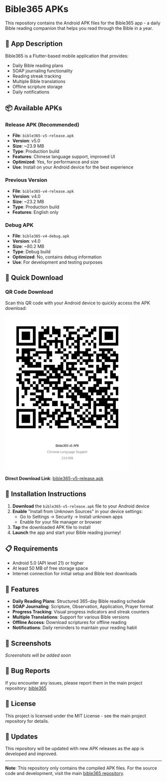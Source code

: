 # Bible365 APKs

This repository contains the Android APK files for the Bible365 app - a daily Bible reading companion that helps you read through the Bible in a year.

## 📱 App Description

Bible365 is a Flutter-based mobile application that provides:
- Daily Bible reading plans
- SOAP journaling functionality
- Reading streak tracking
- Multiple Bible translations
- Offline scripture storage
- Daily notifications

## 📦 Available APKs

### Release APK (Recommended)
- **File**: `bible365-v5-release.apk`
- **Version**: v5.0
- **Size**: ~23.9 MB
- **Type**: Production build
- **Features**: Chinese language support, improved UI
- **Optimized**: Yes, for performance and size
- **Use**: Install on your Android device for the best experience

### Previous Version
- **File**: `bible365-v4-release.apk`
- **Version**: v4.0
- **Size**: ~23.2 MB
- **Type**: Production build
- **Features**: English only

### Debug APK
- **File**: `bible365-v4-debug.apk`
- **Version**: v4.0
- **Size**: ~80.2 MB
- **Type**: Debug build
- **Optimized**: No, contains debug information
- **Use**: For development and testing purposes

## 📱 Quick Download

### QR Code Download
Scan this QR code with your Android device to quickly access the APK download:

![Bible365 v5 APK QR Code](bible365-v5-apk-qr-with-text.png)

**Direct Download Link**: [bible365-v5-release.apk](https://github.com/vincenthanjs/bible365-apks/blob/main/bible365-v5-release.apk)

## 🚀 Installation Instructions

1. **Download** the `bible365-v5-release.apk` file to your Android device
2. **Enable** "Install from Unknown Sources" in your device settings:
   - Go to Settings → Security → Install unknown apps
   - Enable for your file manager or browser
3. **Tap** the downloaded APK file to install
4. **Launch** the app and start your Bible reading journey!

## 📋 Requirements

- Android 5.0 (API level 21) or higher
- At least 50 MB of free storage space
- Internet connection for initial setup and Bible text downloads

## 🔧 Features

- **Daily Reading Plans**: Structured 365-day Bible reading schedule
- **SOAP Journaling**: Scripture, Observation, Application, Prayer format
- **Progress Tracking**: Visual progress indicators and streak counters
- **Multiple Translations**: Support for various Bible versions
- **Offline Access**: Download scriptures for offline reading
- **Notifications**: Daily reminders to maintain your reading habit

## 📱 Screenshots

*Screenshots will be added soon*

## 🐛 Bug Reports

If you encounter any issues, please report them in the main project repository: [bible365](https://github.com/vincenthanjs/bible365)

## 📄 License

This project is licensed under the MIT License - see the main project repository for details.

## 🔄 Updates

This repository will be updated with new APK releases as the app is developed and improved.

---

**Note**: This repository only contains the compiled APK files. For the source code and development, visit the main [bible365 repository](https://github.com/vincenthanjs/bible365).
